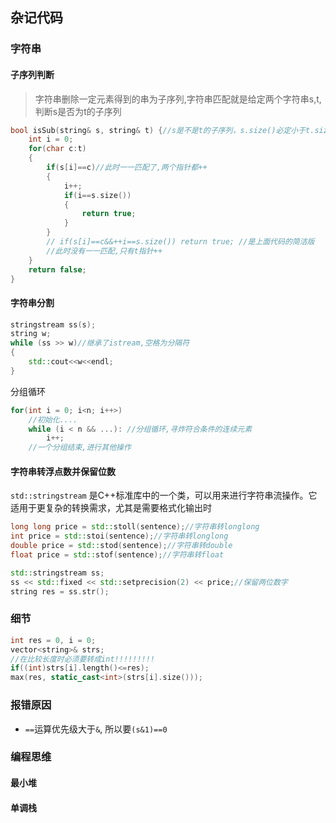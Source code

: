 ## 杂记代码

### 字符串


#### 子序列判断

>字符串删除一定元素得到的串为子序列,字符串匹配就是给定两个字符串s,t,判断s是否为t的子序列

```c++
bool isSub(string& s, string& t) {//s是不是t的子序列，s.size()必定小于t.size()
    int i = 0;
    for(char c:t)
    {
        if(s[i]==c)//此时一一匹配了,两个指针都++
        {
            i++;
            if(i==s.size())
            {
                return true;
            }
        }
        // if(s[i]==c&&++i==s.size()) return true; //是上面代码的简洁版
        //此时没有一一匹配,只有t指针++
    }
    return false;
}
```

#### 字符串分割

```c++
stringstream ss(s);
string w;
while (ss >> w)//继承了istream,空格为分隔符
{
    std::cout<<w<<endl;
}
```

分组循环

```c++
for(int i = 0; i<n; i++>)
    //初始化....
    while (i < n && ...): //分组循环,寻炸符合条件的连续元素
        i++;
    //一个分组结束,进行其他操作
```

#### 字符串转浮点数并保留位数

`std::stringstream` 是C++标准库中的一个类，可以用来进行字符串流操作。它适用于更复杂的转换需求，尤其是需要格式化输出时

```c++
long long price = std::stoll(sentence);//字符串转longlong
int price = std::stoi(sentence);//字符串转longlong
double price = std::stod(sentence);//字符串转double
float price = std::stof(sentence);//字符串转float

std::stringstream ss;
ss << std::fixed << std::setprecision(2) << price;//保留两位数字
string res = ss.str();
```


### 细节

```c++
int res = 0, i = 0;
vector<string>& strs;
//在比较长度时必须要转成int!!!!!!!!!
if((int)strs[i].length()<=res);
max(res, static_cast<int>(strs[i].size()));
```

### 报错原因

- `==`运算优先级大于`&`, 所以要`(s&1)==0` 


### 编程思维

#### 最小堆

#### 单调栈

#### 